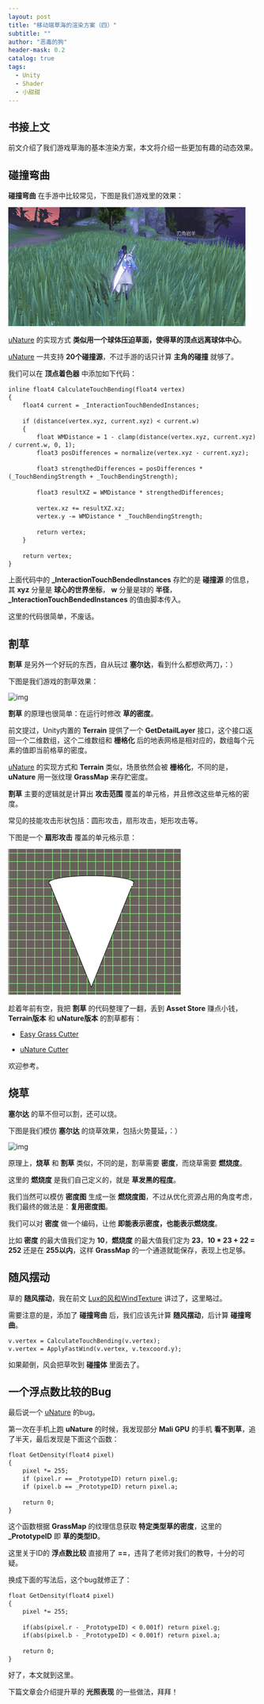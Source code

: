 ```yaml
---
layout: post
title: "移动端草海的渲染方案（四）"
subtitle: ""
author: "恶毒的狗"
header-mask: 0.2
catalog: true
tags:
  - Unity
  - Shader
  - 小甜甜
---
```


## 书接上文

前文介绍了我们游戏草海的基本渲染方案，本文将介绍一些更加有趣的动态效果。

## 碰撞弯曲

**碰撞弯曲** 在手游中比较常见，下图是我们游戏里的效果：

![img](/img/unity-grass4/screenshot1.gif)

[uNature](https://assetstore.unity.com/packages/vfx/shaders/unature-gpu-grass-and-interactable-trees-43129?aid=1101l85Tr) 的实现方式 **类似用一个球体压迫草面，使得草的顶点远离球体中心**。

[uNature](https://assetstore.unity.com/packages/vfx/shaders/unature-gpu-grass-and-interactable-trees-43129?aid=1101l85Tr) 一共支持 **20个碰撞源**，不过手游的话只计算 **主角的碰撞** 就够了。

我们可以在 **顶点着色器** 中添加如下代码：

```
inline float4 CalculateTouchBending(float4 vertex)
{
    float4 current = _InteractionTouchBendedInstances;

    if (distance(vertex.xyz, current.xyz) < current.w)
    {                
        float WMDistance = 1 - clamp(distance(vertex.xyz, current.xyz) / current.w, 0, 1);
        float3 posDifferences = normalize(vertex.xyz - current.xyz);

        float3 strengthedDifferences = posDifferences * (_TouchBendingStrength + _TouchBendingStrength);

        float3 resultXZ = WMDistance * strengthedDifferences;

        vertex.xz += resultXZ.xz;
        vertex.y -= WMDistance * _TouchBendingStrength;

        return vertex;
    }

    return vertex;
}
```

上面代码中的 **_InteractionTouchBendedInstances** 存贮的是 **碰撞源** 的信息，其 **xyz** 分量是 **球心的世界坐标**， **w** 分量是球的 **半径**，**_InteractionTouchBendedInstances** 的值由脚本传入。

这里的代码很简单，不废话。

## 割草

**割草** 是另外一个好玩的东西，自从玩过 **塞尔达**，看到什么都想砍两刀，：）

下图是我们游戏的割草效果：

![img](/img/unity-grass4/screenshot3.gif)

**割草** 的原理也很简单：在运行时修改 **草的密度**。

前文提过，Unity内置的 **Terrain** 提供了一个 **GetDetailLayer** 接口，这个接口返回一个二维数组，这个二维数组和 **栅格化** 后的地表网格是相对应的，数组每个元素的值即当前格草的密度。

[uNature](https://assetstore.unity.com/packages/vfx/shaders/unature-gpu-grass-and-interactable-trees-43129?aid=1101l85Tr) 的实现方式和 **Terrain** 类似，场景依然会被 **栅格化**，不同的是，**uNature** 用一张纹理 **GrassMap** 来存贮密度。

**割草** 主要的逻辑就是计算出 **攻击范围** 覆盖的单元格，并且修改这些单元格的密度。

常见的技能攻击形状包括：圆形攻击，扇形攻击，矩形攻击等。

下图是一个 **扇形攻击** 覆盖的单元格示意：

![img](/img/unity-grass4/screenshot2.png)

趁着年前有空，我把 **割草** 的代码整理了一翻，丢到 **Asset Store** 赚点小钱，**Terrain版本** 和 **uNature版本** 的割草都有：

+ [Easy Grass Cutter](https://assetstore.unity.com/packages/tools/particles-effects/easy-grass-cutter-156255?aid=1101l85Tr&utm_source=aff)

+ [uNature Cutter](https://assetstore.unity.com/packages/tools/integration/unature-cutter-156603?aid=1101l85Tr&utm_source=aff)

欢迎参考。

## 烧草

**塞尔达** 的草不但可以割，还可以烧。

下图是我们模仿 **塞尔达** 的烧草效果，包括火势蔓延，：）

![img](/img/unity-grass4/screenshot4.gif)

原理上，**烧草** 和 **割草** 类似，不同的是，割草需要 **密度**，而烧草需要 **燃烧度**。

这里的 **燃烧度** 是我们自己定义的，就是 **草发黑的程度**。

我们当然可以模仿 **密度图** 生成一张 **燃烧度图**，不过从优化资源占用的角度考虑，我们最终的做法是：**复用密度图**。

我们可以对 **密度** 做一个编码，让他 **即能表示密度，也能表示燃烧度**。

比如 **密度** 的最大值我们定为 **10**，**燃烧度** 的最大值我们定为 **23**，**10 * 23 + 22 = 252** 还是在 **255以内**，这样 **GrassMap** 的一个通道就能保存，表现上也足够。

## 随风摆动

草的 **随风摆动**，我在前文 [Lux的风和WindTexture](https://baddogzz.github.io/2019/12/06/Lux-Wind-Texture/) 讲过了，这里略过。

需要注意的是，添加了 **碰撞弯曲** 后，我们应该先计算 **随风摆动**，后计算 **碰撞弯曲**。

```
v.vertex = CalculateTouchBending(v.vertex);
v.vertex = ApplyFastWind(v.vertex, v.texcoord.y);
```

如果颠倒，风会把草吹到 **碰撞体** 里面去了。

## 一个浮点数比较的Bug

最后说一个 [uNature](https://assetstore.unity.com/packages/vfx/shaders/unature-gpu-grass-and-interactable-trees-43129?aid=1101l85Tr) 的bug。

第一次在手机上跑 **uNature** 的时候，我发现部分 **Mali GPU** 的手机 **看不到草**，追了半天，最后发现是下面这个函数：

```
float GetDensity(float4 pixel)
{
    pixel *= 255;
    if (pixel.r == _PrototypeID) return pixel.g;
    if (pixel.b == _PrototypeID) return pixel.a;

    return 0;
}
```

这个函数根据 **GrassMap** 的纹理信息获取 **特定类型草的密度**，这里的 **_PrototypeID** 即 **草的类型ID**。

这里关于ID的 **浮点数比较** 直接用了 **==**，违背了老师对我们的教导，十分的可疑。

换成下面的写法后，这个bug就修正了：

```
float GetDensity(float4 pixel)
{
    pixel *= 255;

    if(abs(pixel.r - _PrototypeID) < 0.001f) return pixel.g;
    if(abs(pixel.b - _PrototypeID) < 0.001f) return pixel.a;

    return 0;
}
```

好了，本文就到这里。

下篇文章会介绍提升草的 **光照表现** 的一些做法，拜拜！
























































































